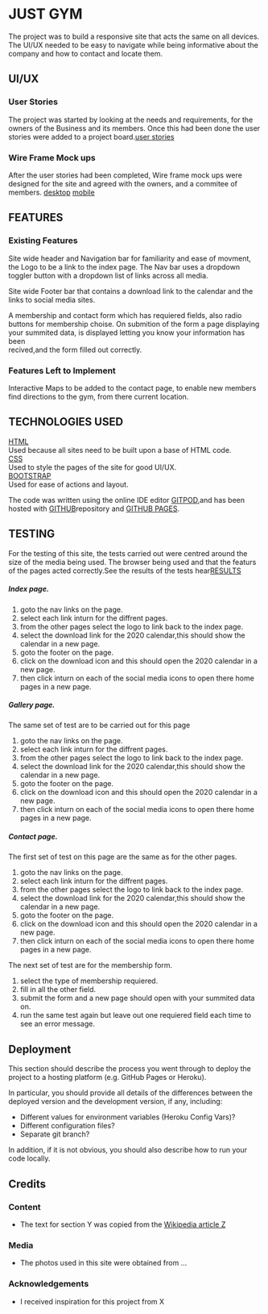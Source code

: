 # JUST GYM

The project was to build a responsive site that acts the same on all devices.
The UI/UX needed to be easy to navigate while being informative about the company and how to contact and locate them.
 
## UI/UX
 
### User Stories

The project was started by looking at the needs and requirements, for the owners of the Business and its members.
Once this had been done the user stories were added to a project board.[user stories](https://github.com/matt-pearson29/just-gym/blob/master/documents/userstories.pdf)

### Wire Frame Mock ups

After the user stories had been completed, Wire frame mock ups were designed for the site and agreed with the owners, and a commitee of members.
[desktop](https://github.com/matt-pearson29/just-gym/blob/master/documents/Just%20Gym%20Desktop.pdf)
[mobile](https://github.com/matt-pearson29/just-gym/blob/master/documents/Just%20Gym%20Mobile.pdf)

## FEATURES

 
### Existing Features

Site wide header and Navigation bar for familiarity and ease of movment, the Logo to be a link to the index page.
The Nav bar uses a dropdown toggler button with a dropdown list of links across all media.

Site wide Footer bar that contains a download link to the calendar and the links to social media sites.

A membership and contact form which has requiered fields, also radio buttons for membership choise.
On submition of the form a page displaying your summited data, is displayed letting you know your information has been<br> recived,and the form filled out correctly.

### Features Left to Implement
Interactive Maps to be added to the contact page, to enable new members find directions to the gym, from there current location.

## TECHNOLOGIES USED

[HTML](http://html.com) <br>Used because all sites need to be built upon a base of HTML code.<br>
[CSS](https://www.w3.org/Style/CSS/Overview.en.html)<br> Used to style the pages of the site for good UI/UX.<br>
[BOOTSTRAP](https://getbootstrap.com/)<br> Used for ease of actions and layout.

The code was written using the online IDE editor [GITPOD](https://www.gitpod.io/),and has been hosted with [GITHUB](https://github.com/matt-pearson29/just-gym)repository and [GITHUB
PAGES](https://matt-pearson29.github.io/just-gym/).

## TESTING

For the testing of this site, the tests carried out were centred around the size of the media being used.
The browser being used and that the featurs of the pages acted correctly.See the results of the tests hear[RESULTS](https://github.com/matt-pearson29/just-gym/blob/master/documents/testing%20results.pdf)

##### Index page.
 1. goto the nav links on the page.
 2. select each link inturn for the diffrent pages.
 3. from the other pages select the logo to link back to the index page.
 4. select the download link for the 2020 calendar,this should show the calendar in a new page.
 5. goto the footer on the page.
 6. click on the download icon and this should open the 2020 calendar in a new page.
 7. then click inturn on each of the social media icons to open there home pages in a new page.

##### Gallery page.
The same set of test are to be carried out for this page
 1. goto the nav links on the page.
 2. select each link inturn for the diffrent pages.
 3. from the other pages select the logo to link back to the index page.
 4. select the download link for the 2020 calendar,this should show the calendar in a new page.
 5. goto the footer on the page.
 6. click on the download icon and this should open the 2020 calendar in a new page.
 7. then click inturn on each of the social media icons to open there home pages in a new page.
 
##### Contact page.
The first set of test on this page are the same as for the other pages.
 1. goto the nav links on the page.
 2. select each link inturn for the diffrent pages.
 3. from the other pages select the logo to link back to the index page.
 4. select the download link for the 2020 calendar,this should show the calendar in a new page.
 5. goto the footer on the page.
 6. click on the download icon and this should open the 2020 calendar in a new page.
 7. then click inturn on each of the social media icons to open there home pages in a new page.
 
The next set of test are for the membership form.
 1. select the type of membership requiered.
 2. fill in all the other field.
 3. submit the form and a new page should open with your summited data on.
 4. run the same test again but leave out one requiered field each time to see an error message.
## Deployment

This section should describe the process you went through to deploy the project to a hosting platform (e.g. GitHub Pages or Heroku).

In particular, you should provide all details of the differences between the deployed version and the development version, if any, including:
- Different values for environment variables (Heroku Config Vars)?
- Different configuration files?
- Separate git branch?

In addition, if it is not obvious, you should also describe how to run your code locally.


## Credits

### Content
- The text for section Y was copied from the [Wikipedia article Z](https://en.wikipedia.org/wiki/Z)

### Media
- The photos used in this site were obtained from ...

### Acknowledgements

- I received inspiration for this project from X
